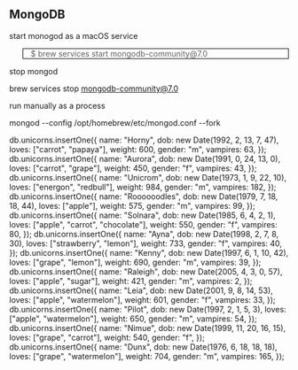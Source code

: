 ## MongoDB

start monogod as a macOS service

<blockquote style="border: none; border: solid 1px black; background-color: light-grey;">
  $ brew services start mongodb-community@7.0
</blockquote>

stop mongod

brew services stop mongodb-community@7.0

run manually as a process

mongod --config /opt/homebrew/etc/mongod.conf --fork

db.unicorns.insertOne({
name: "Horny",
dob: new Date(1992, 2, 13, 7, 47),
loves: ["carrot", "papaya"],
weight: 600,
gender: "m",
vampires: 63,
});
db.unicorns.insertOne({
name: "Aurora",
dob: new Date(1991, 0, 24, 13, 0),
loves: ["carrot", "grape"],
weight: 450,
gender: "f",
vampires: 43,
});
db.unicorns.insertOne({
name: "Unicrom",
dob: new Date(1973, 1, 9, 22, 10),
loves: ["energon", "redbull"],
weight: 984,
gender: "m",
vampires: 182,
});
db.unicorns.insertOne({
name: "Roooooodles",
dob: new Date(1979, 7, 18, 18, 44),
loves: ["apple"],
weight: 575,
gender: "m",
vampires: 99,
});
db.unicorns.insertOne({
name: "Solnara",
dob: new Date(1985, 6, 4, 2, 1),
loves: ["apple", "carrot", "chocolate"],
weight: 550,
gender: "f",
vampires: 80,
});
db.unicorns.insertOne({
name: "Ayna",
dob: new Date(1998, 2, 7, 8, 30),
loves: ["strawberry", "lemon"],
weight: 733,
gender: "f",
vampires: 40,
});
db.unicorns.insertOne({
name: "Kenny",
dob: new Date(1997, 6, 1, 10, 42),
loves: ["grape", "lemon"],
weight: 690,
gender: "m",
vampires: 39,
});
db.unicorns.insertOne({
name: "Raleigh",
dob: new Date(2005, 4, 3, 0, 57),
loves: ["apple", "sugar"],
weight: 421,
gender: "m",
vampires: 2,
});
db.unicorns.insertOne({
name: "Leia",
dob: new Date(2001, 9, 8, 14, 53),
loves: ["apple", "watermelon"],
weight: 601,
gender: "f",
vampires: 33,
});
db.unicorns.insertOne({
name: "Pilot",
dob: new Date(1997, 2, 1, 5, 3),
loves: ["apple", "watermelon"],
weight: 650,
gender: "m",
vampires: 54,
});
db.unicorns.insertOne({
name: "Nimue",
dob: new Date(1999, 11, 20, 16, 15),
loves: ["grape", "carrot"],
weight: 540,
gender: "f",
});
db.unicorns.insertOne({
name: "Dunx",
dob: new Date(1976, 6, 18, 18, 18),
loves: ["grape", "watermelon"],
weight: 704,
gender: "m",
vampires: 165,
});
